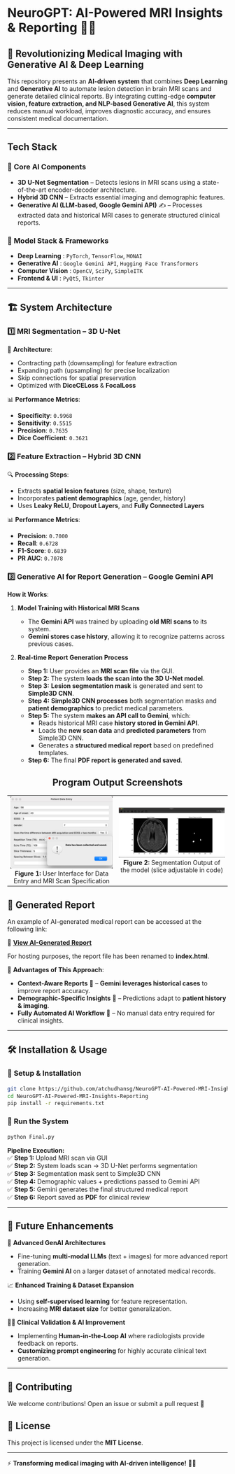 # NeuroGPT: AI-Powered MRI Insights & Reporting 🤖💡

## 🏥 Revolutionizing Medical Imaging with Generative AI & Deep Learning

This repository presents an **AI-driven system** that combines **Deep Learning** and **Generative AI** to automate lesion detection in brain MRI scans and generate detailed clinical reports. By integrating cutting-edge **computer vision, feature extraction, and NLP-based Generative AI**, this system reduces manual workload, improves diagnostic accuracy, and ensures consistent medical documentation. 

---

## Tech Stack

### 🎯 **Core AI Components**
- **3D U-Net Segmentation** – Detects lesions in MRI scans using a state-of-the-art encoder-decoder architecture.
- **Hybrid 3D CNN** – Extracts essential imaging and demographic features.
- **Generative AI (LLM-based, Google Gemini API)** ✍ – Processes extracted data and historical MRI cases to generate structured clinical reports.

### 💾 **Model Stack & Frameworks**
- **Deep Learning** : `PyTorch`, `TensorFlow`, `MONAI`
- **Generative AI** : `Google Gemini API`, `Hugging Face Transformers`
- **Computer Vision** : `OpenCV`, `SciPy`, `SimpleITK`
- **Frontend & UI** : `PyQt5`, `Tkinter`

---

## 🏗️ System Architecture

### **1️⃣ MRI Segmentation – 3D U-Net**
🔬 **Architecture**:  
- Contracting path (downsampling) for feature extraction  
- Expanding path (upsampling) for precise localization  
- Skip connections for spatial preservation  
- Optimized with **DiceCELoss** & **FocalLoss**

📊 **Performance Metrics**:  
- **Specificity**: `0.9968`  
- **Sensitivity**: `0.5515`  
- **Precision**: `0.7635`  
- **Dice Coefficient**: `0.3621`  

### **2️⃣ Feature Extraction – Hybrid 3D CNN**
🔍 **Processing Steps**:  
- Extracts **spatial lesion features** (size, shape, texture)  
- Incorporates **patient demographics** (age, gender, history)  
- Uses **Leaky ReLU**, **Dropout Layers**, and **Fully Connected Layers**

📊 **Performance Metrics**:  
- **Precision**: `0.7000`  
- **Recall**: `0.6728`  
- **F1-Score**: `0.6839`  
- **PR AUC**: `0.7078`  

### **3️⃣ Generative AI for Report Generation – Google Gemini API**  
**How it Works**:  
1. **Model Training with Historical MRI Scans**  
   - The **Gemini API** was trained by uploading **old MRI scans** to its system.  
   - **Gemini stores case history**, allowing it to recognize patterns across previous cases.  
   
2. **Real-time Report Generation Process**  
   - **Step 1:** User provides an **MRI scan file** via the GUI.  
   - **Step 2:** The system **loads the scan into the 3D U-Net model**.  
   - **Step 3:** **Lesion segmentation mask** is generated and sent to **Simple3D CNN**.  
   - **Step 4:** **Simple3D CNN processes** both segmentation masks and **patient demographics** to predict medical parameters.  
   - **Step 5:** The system **makes an API call to Gemini**, which:  
     - Reads historical MRI case **history stored in Gemini API**.  
     - Loads the **new scan data** and **predicted parameters** from Simple3D CNN.  
     - Generates a **structured medical report** based on predefined templates.  
   - **Step 6:** The final **PDF report is generated and saved**.



<h2 align="center">Program Output Screenshots</h2>

<table align="center">
  <tr>
    <td align="center">
      <img src="output2.png" alt="User Interface" width="450"/>
      <br/><b>Figure 1:</b> User Interface for Data Entry and MRI Scan Specification
    </td>
    <td align="center">
       <img src="output1.png" alt="Segmentation Output" width="450"/>
       <br/><b>Figure 2:</b> Segmentation Output of the model (slice adjustable in code)
    </td>
  </tr>
</table>




## 📄 Generated Report

An example of AI-generated medical report can be accessed at the following link:


🔗 **[View AI-Generated Report](https://atchudhansg.github.io/AI-Assisted-Multiple-Sclerosis-Lesion-Detection-and-Report-Generation/)**


For hosting purposes, the report file has been renamed to **index.html**.



🚀 **Advantages of This Approach**:  
- **Context-Aware Reports** 📜 – **Gemini leverages historical cases** to improve report accuracy.  
- **Demographic-Specific Insights** 👤 – Predictions adapt to **patient history & imaging**.  
- **Fully Automated AI Workflow** 🔄 – No manual data entry required for clinical insights.  

---

## 🛠️ Installation & Usage

### 🔧 **Setup & Installation**
```bash
git clone https://github.com/atchudhansg/NeuroGPT-AI-Powered-MRI-Insights-Reporting.git
cd NeuroGPT-AI-Powered-MRI-Insights-Reporting
pip install -r requirements.txt

```
### 🚀 **Run the System**
```bash
python Final.py
```
**Pipeline Execution:**  
✅ **Step 1:** Upload MRI scan via GUI  
✅ **Step 2:** System loads scan → 3D U-Net performs segmentation  
✅ **Step 3:** Segmentation mask sent to Simple3D CNN  
✅ **Step 4:** Demographic values + predictions passed to Gemini API  
✅ **Step 5:** Gemini generates the final structured medical report  
✅ **Step 6:** Report saved as **PDF** for clinical review  

---

## 🌟 Future Enhancements  
🔮 **Advanced GenAI Architectures**  
- Fine-tuning **multi-modal LLMs** (text + images) for more advanced report generation.  
- Training **Gemini AI** on a larger dataset of annotated medical records.  

📈 **Enhanced Training & Dataset Expansion**  
- Using **self-supervised learning** for feature representation.  
- Increasing **MRI dataset size** for better generalization.  

🧑‍⚕️ **Clinical Validation & AI Improvement**  
- Implementing **Human-in-the-Loop AI** where radiologists provide feedback on reports.  
- **Customizing prompt engineering** for highly accurate clinical text generation.  

---

## 🤝 Contributing  
We welcome contributions! Open an issue or submit a pull request 🚀  

## 📜 License  
This project is licensed under the **MIT License**.  

---  

⚡ **Transforming medical imaging with AI-driven intelligence!** 🏥🤖  
